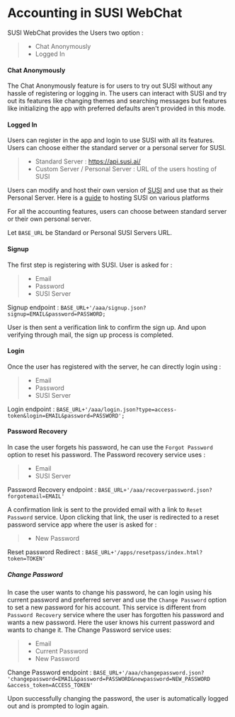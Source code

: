 # Accounting in SUSI WebChat

SUSI WebChat provides the Users two option :
>- Chat Anonymously
>- Logged In

#### **Chat Anonymously**
The Chat Anonymously feature is for users to try out SUSI without any hassle of registering or logging in.
The users can interact with SUSI and try out its features like changing themes and searching messages but features like initializing the app with preferred defaults aren't provided in this mode.

#### **Logged In**
Users can register in the app and login to use SUSI with all its features.
Users can choose either the standard server or a personal server for SUSI.
>- Standard Server :  https://api.susi.ai/ 
>- Custom Server / Personal Server : URL of the users hosting of SUSI 

Users can modify and host their own version of [SUSI](https://github.com/fossasia/susi_server) and use that as their Personal Server.
Here is a [guide](https://github.com/fossasia/susi_server/tree/development/docs/installation) to hosting SUSI on various platforms

For all the accounting features, users can choose between standard server or their own personal server.

Let `BASE_URL` be Standard or Personal SUSI Servers URL.

#### **Signup**
The first step is registering with SUSI. User is asked for :
>- Email
>- Password
>- SUSI Server

Signup endpoint : `BASE_URL+'/aaa/signup.json?signup=EMAIL&password=PASSWORD;`

User is then sent a verification link to confirm the sign up. And upon verifying through mail, the sign up process is completed.

#### **Login**
 Once the user has registered with the server, he can directly login using :
 >- Email
 >- Password
 >- SUSI Server
 
Login endpoint : `BASE_URL+'/aaa/login.json?type=access-token&login=EMAIL&password=PASSWORD';`

#### **Password Recovery**
In case the user forgets his password, he can use the `Forgot Password` option to reset his password.
The Password recovery service uses :
 >- Email
 >- SUSI Server

Password Recovery endpoint : `BASE_URL+'/aaa/recoverpassword.json?forgotemail=EMAIL'`

A confirmation link is sent to the provided email with a link to `Reset Password` service.
Upon clicking that link, the user is redirected to a reset password service app where the user is asked for :
 >- New Password

Reset password Redirect : `BASE_URL+'/apps/resetpass/index.html?token=TOKEN'`

##### **Change Password**
In case the user wants to change his password, he can login using his current password and preferred server and use the `Change Password` option to set a new password for his account.
This service is different from `Password Recovery` service where the user has forgotten his password and wants a new password. Here the user knows his current password and wants to change it.
The Change Password service uses:
>- Email
>- Current Password
>- New Password

Change Password endpoint : `BASE_URL+'/aaa/changepassword.json? 'changepassword=EMAIL&password=PASSWORD&newpassword=NEW_PASSWORD &access_token=ACCESS_TOKEN'`

Upon successfully changing the password, the user is automatically logged out and is prompted to login again.
